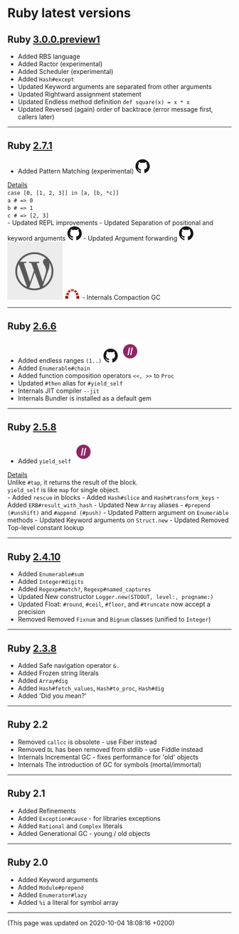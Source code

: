 # Ruby latest versions




## Ruby [3.0.0.preview1](https://www.ruby-lang.org/en/news/2020/09/25/ruby-3-0-0-preview1-released/)  <div class='icon-label calendar' title='Released on 2020-09-25'><div data-icon='ei-calendar' data-size='s'></div></div>
  
  - <span class='badge badge-pill badge-success'>Added</span>
  RBS language  
  - <span class='badge badge-pill badge-success'>Added</span>
  Ractor (experimental)  
  - <span class='badge badge-pill badge-success'>Added</span>
  Scheduler (experimental)  
  - <span class='badge badge-pill badge-success'>Added</span>
  <code>Hash#except</code>  
  - <span class='badge badge-pill badge-primary'>Updated</span>
  Keyword arguments are separated from other arguments  
  - <span class='badge badge-pill badge-primary'>Updated</span>
  Rightward assignment statement  
  - <span class='badge badge-pill badge-primary'>Updated</span>
  Endless method definition <code>def square(x) = x * x</code>  
  - <span class='badge badge-pill badge-primary'>Updated</span>
  Reversed (again) order of backtrace (error message first, callers later)  
  
----



## Ruby [2.7.1](https://www.ruby-lang.org/en/news/2020/03/31/ruby-2-7-1-released/)  <div class='icon-label calendar' title='Released on 2020-03-31'><div data-icon='ei-calendar' data-size='s'></div></div>
  
  - <span class='badge badge-pill badge-success'>Added</span>
  Pattern Matching (experimental)  <a target='_blank' href="https://github.com/ruby/ruby/blob/ruby_2_7/NEWS#pattern-matching-"><img class="icon link-service-icon" src="/assets/link-icon-news.ico" title="Check details on NEWS page (github)"></a>
  <a data-toggle="collapse" href="#codeExample270" aria-expanded="false" aria-controls="collapseExample">
    Details
  </a>
  <div class="collapse" id="codeExample270">
    <div class="alert alert-light" role="alert">
      <code>case [0, [1, 2, 3]] in [a, [b, *c]]</code><br><code>a # => 0</code><br><code>b # => 1</code><br><code>c # => [2, 3]</code>
    </div>
  </div>
  - <span class='badge badge-pill badge-primary'>Updated</span>
  REPL improvements  
  - <span class='badge badge-pill badge-primary'>Updated</span>
  Separation of positional and keyword arguments  <a target='_blank' href="https://github.com/ruby/ruby/blob/ruby_2_7/NEWS#the-spec-of-keyword-arguments-is-changed-towards-30-"><img class="icon link-service-icon" src="/assets/link-icon-news.ico" title="Check details on NEWS page (github)"></a>
  - <span class='badge badge-pill badge-primary'>Updated</span>
  Argument forwarding  <a target='_blank' href="https://github.com/ruby/ruby/blob/ruby_2_7/NEWS#other-miscellaneous-changes-"><img class="icon link-service-icon" src="/assets/link-icon-news.ico" title="Check details on NEWS page (github)"></a> <a target='_blank' href="https://www.mendelowski.com/docs/ruby/new-way-for-argument-forwarding-in-27/"><img class="icon link-service-icon" src="/assets/link-icon-post.ico" title="Check a blog post about this change"></a> <a target='_blank' href="https://bugs.ruby-lang.org/issues/16253"><img class="icon link-service-icon" src="/assets/link-icon-rblang.ico" title=""></a>
  - <span class='badge badge-pill badge-dark'>Internals</span>
  Compaction GC  
  
----



## Ruby [2.6.6](https://www.ruby-lang.org/en/news/2020/03/31/ruby-2-6-6-released/)  <div class='icon-label calendar' title='Released on 2020-03-31'><div data-icon='ei-calendar' data-size='s'></div></div>
  
  - <span class='badge badge-pill badge-success'>Added</span>
  endless ranges <code>(1..)</code>  <a target='_blank' href="https://github.com/ruby/ruby/blob/ruby_2_6/NEWS#language-changes-"><img class="icon link-service-icon" src="/assets/link-icon-news.ico" title="Check details on NEWS page (github)"></a> <a target='_blank' href="https://grep.app/search?q=%281..%29&filter[lang][0]=Ruby"><img class="icon link-service-icon" src="/assets/link-icon-grep-app.ico" title="Check code examples on grep.app"></a>
  - <span class='badge badge-pill badge-success'>Added</span>
  <code>Enumerable#chain</code>  
  - <span class='badge badge-pill badge-success'>Added</span>
  function composition operators <code><<, >></code> to <code>Proc</code>  
  - <span class='badge badge-pill badge-primary'>Updated</span>
  <code>#then</code> alias for <code>#yield_self</code>  
  - <span class='badge badge-pill badge-dark'>Internals</span>
  JIT compiler <code>--jit</code>  
  - <span class='badge badge-pill badge-dark'>Internals</span>
  Bundler is installed as a default gem  
  
----



## Ruby [2.5.8](https://www.ruby-lang.org/en/news/2020/03/31/ruby-2-5-8-released/)  <div class='icon-label calendar' title='Released on 2020-03-31'><div data-icon='ei-calendar' data-size='s'></div></div>
  
  - <span class='badge badge-pill badge-success'>Added</span>
  <code>yield_self</code>  <a target='_blank' href="https://grep.app/search?q=%5C.yield_self&regexp=true&filter[lang][0]=Ruby"><img class="icon link-service-icon" src="/assets/link-icon-grep-app.ico" title="Check code examples on grep.app"></a>
  <a data-toggle="collapse" href="#codeExample250" aria-expanded="false" aria-controls="collapseExample">
    Details
  </a>
  <div class="collapse" id="codeExample250">
    <div class="alert alert-light" role="alert">
      Unlike <code>#tap</code>, it returns the result of the block.<br><code>yield_self</code> is like <code>map</code> for single object.
    </div>
  </div>
  - <span class='badge badge-pill badge-success'>Added</span>
  <code>rescue</code> in blocks  
  - <span class='badge badge-pill badge-success'>Added</span>
  <code>Hash#slice</code> and <code>Hash#transform_keys</code>  
  - <span class='badge badge-pill badge-success'>Added</span>
  <code>ERB#result_with_hash</code>  
  - <span class='badge badge-pill badge-primary'>Updated</span>
  New <code>Array</code> aliases - <code>#prepend (#unshift)</code> and <code>#append (#push)</code>  
  - <span class='badge badge-pill badge-primary'>Updated</span>
  Pattern argument on <code>Enumerable</code> methods  
  - <span class='badge badge-pill badge-primary'>Updated</span>
  Keyword arguments on <code>Struct.new</code>  
  - <span class='badge badge-pill badge-primary'>Updated</span>
  Removed Top-level constant lookup  
  
----



## Ruby [2.4.10](https://www.ruby-lang.org/en/news/2020/03/31/ruby-2-4-10-released/) <div class='icon-label eol' title='All maintenance ended on 2020-03-31'><div data-icon='ei-lock' data-size='s'></div></div> <div class='icon-label calendar' title='Released on 2020-03-31'><div data-icon='ei-calendar' data-size='s'></div></div>
  
  - <span class='badge badge-pill badge-success'>Added</span>
  <code>Enumerable#sum</code>  
  - <span class='badge badge-pill badge-success'>Added</span>
  <code>Integer#digits</code>  
  - <span class='badge badge-pill badge-success'>Added</span>
  <code>Regexp#match?</code>, <code>Regexp#named_captures</code>  
  - <span class='badge badge-pill badge-primary'>Updated</span>
  New constructor <code>Logger.new(STDOUT, level:, progname:)</code>  
  - <span class='badge badge-pill badge-primary'>Updated</span>
  Float: <code>#round</code>, <code>#ceil</code>, <code>#floor</code>, and <code>#truncate</code> now accept a precision  
  - <span class='badge badge-pill badge-danger'>Removed</span>
  Removed <code>Fixnum</code> and <code>Bignum</code> classes (unified to <code>Integer</code>)  
  
----



## Ruby [2.3.8](https://www.ruby-lang.org/en/news/2018/10/17/ruby-2-3-8-released) <div class='icon-label eol' title='All maintenance ended on 2019-03-31'><div data-icon='ei-lock' data-size='s'></div></div> <div class='icon-label calendar' title='Released on 2018-10-17'><div data-icon='ei-calendar' data-size='s'></div></div>
  
  - <span class='badge badge-pill badge-success'>Added</span>
  Safe navigation operator <code>&.</code>  
  - <span class='badge badge-pill badge-success'>Added</span>
  Frozen string literals  
  - <span class='badge badge-pill badge-success'>Added</span>
  <code>Array#dig</code>  
  - <span class='badge badge-pill badge-success'>Added</span>
  <code>Hash#fetch_values</code>, <code>Hash#to_proc</code>, <code>Hash#dig</code>  
  - <span class='badge badge-pill badge-success'>Added</span>
  'Did you mean?'  
  
----



## Ruby 2.2
  
  - <span class='badge badge-pill badge-danger'>Removed</span>
  <code>callcc</code> is obsolete - use Fiber instead  
  - <span class='badge badge-pill badge-danger'>Removed</span>
  <code>DL</code> has been removed from stdlib - use Fiddle instead  
  - <span class='badge badge-pill badge-dark'>Internals</span>
  Incremental GC - fixes performance for 'old' objects  
  - <span class='badge badge-pill badge-dark'>Internals</span>
  The introduction of GC for symbols (mortal/immortal)  
  
----



## Ruby 2.1
  
  - <span class='badge badge-pill badge-success'>Added</span>
  Refinements  
  - <span class='badge badge-pill badge-success'>Added</span>
  <code>Exception#cause</code> - for libraries exceptions  
  - <span class='badge badge-pill badge-success'>Added</span>
  <code>Rational</code> and <code>Complex</code> literals  
  - <span class='badge badge-pill badge-success'>Added</span>
  Generational GC - young / old objects  
  
----



## Ruby 2.0
  
  - <span class='badge badge-pill badge-success'>Added</span>
  Keyword arguments  
  - <span class='badge badge-pill badge-success'>Added</span>
  <code>Module#prepend</code>  
  - <span class='badge badge-pill badge-success'>Added</span>
  <code>Enumerator#lazy</code>  
  - <span class='badge badge-pill badge-success'>Added</span>
  <code>%i</code> a literal for symbol array  
  
----

(This page was updated on 2020-10-04 18:08:16 +0200)

